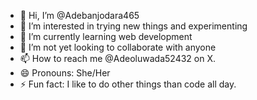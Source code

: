 - 👋 Hi, I’m @Adebanjodara465
- 👀 I’m interested in trying new things and experimenting
- 🌱 I’m currently learning web development
- 💞️ I’m not yet looking to collaborate with anyone
- 📫 How to reach me @Adeoluwada52432 on X.
- 😄 Pronouns: She/Her
- ⚡ Fun fact: I like to do other things than code all day.

<!---
Adebanjodara465/Adebanjodara465 is a ✨ special ✨ repository because its `README.md` (this file) appears on your GitHub profile.
You can click the Preview link to take a look at your changes.
--->
